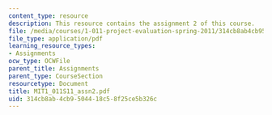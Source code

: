 ```yaml
---
content_type: resource
description: This resource contains the assignment 2 of this course.
file: /media/courses/1-011-project-evaluation-spring-2011/314cb8ab4cb9504418c58f25ce5b326c_MIT1_011S11_assn2.pdf
file_type: application/pdf
learning_resource_types:
- Assignments
ocw_type: OCWFile
parent_title: Assignments
parent_type: CourseSection
resourcetype: Document
title: MIT1_011S11_assn2.pdf
uid: 314cb8ab-4cb9-5044-18c5-8f25ce5b326c
---
```

